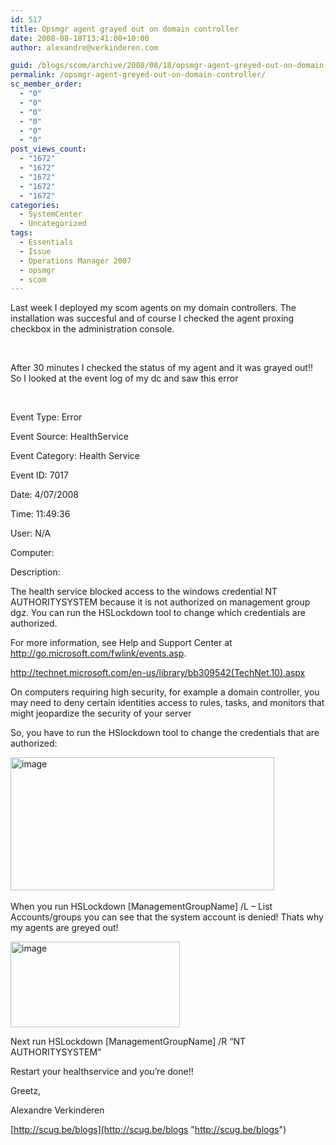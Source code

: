 ```yaml
---
id: 517
title: Opsmgr agent grayed out on domain controller
date: 2008-08-18T13:41:00+10:00
author: alexandre@verkinderen.com

guid: /blogs/scom/archive/2008/08/18/opsmgr-agent-greyed-out-on-domain-controller.aspx
permalink: /opsmgr-agent-greyed-out-on-domain-controller/
sc_member_order:
  - "0"
  - "0"
  - "0"
  - "0"
  - "0"
  - "0"
post_views_count:
  - "1672"
  - "1672"
  - "1672"
  - "1672"
  - "1672"
categories:
  - SystemCenter
  - Uncategorized
tags:
  - Essentials
  - Issue
  - Operations Manager 2007
  - opsmgr
  - scom
---
```

Last week I deployed my scom agents on my domain controllers. The installation was succesful and of course I checked the agent proxing checkbox in the administration console.

&nbsp;

After 30 minutes I checked the status of my agent and it was grayed out!! So I looked at the event log of my dc and saw this error

&nbsp;

Event Type: Error

Event Source: HealthService

Event Category: Health Service

Event ID: 7017

Date: 4/07/2008

Time: 11:49:36

User: N/A

Computer:

Description:

The health service blocked access to the windows credential NT AUTHORITYSYSTEM because it is not authorized on management group dgz. You can run the HSLockdown tool to change which credentials are authorized.

For more information, see Help and Support Center at http://go.microsoft.com/fwlink/events.asp.

<http://technet.microsoft.com/en-us/library/bb309542(TechNet.10).aspx>

On computers requiring high security, for example a domain controller, you may need to deny certain identities access to rules, tasks, and monitors that might jeopardize the security of your server

So, you have to run the HSlockdown tool to change the credentials that are authorized:

[<img height="213" alt="image" src="http://scug.be/blogs/scom/WindowsLiveWriter/Opsmgragentgreyedoutondomaincontroller_DCB5/image_thumb.png" width="422" border="0" />](http://scug.be/blogs/scom/WindowsLiveWriter/Opsmgragentgreyedoutondomaincontroller_DCB5/image_2.png)&nbsp;

When you run HSLockdown [ManagementGroupName] /L &#8211; List Accounts/groups you can see that the system account is denied! Thats why my agents are greyed out!

[<img height="137" alt="image" src="http://scug.be/blogs/scom/WindowsLiveWriter/Opsmgragentgreyedoutondomaincontroller_DCB5/image_thumb_1.png" width="271" border="0" />](http://scug.be/blogs/scom/WindowsLiveWriter/Opsmgragentgreyedoutondomaincontroller_DCB5/image_4.png)

Next run HSLockdown [ManagementGroupName] /R &#8220;NT AUTHORITYSYSTEM&#8221;

Restart your healthservice and you&#8217;re done!!

Greetz,

Alexandre Verkinderen

[http://scug.be/blogs](http://scug.be/blogs "http://scug.be/blogs")
